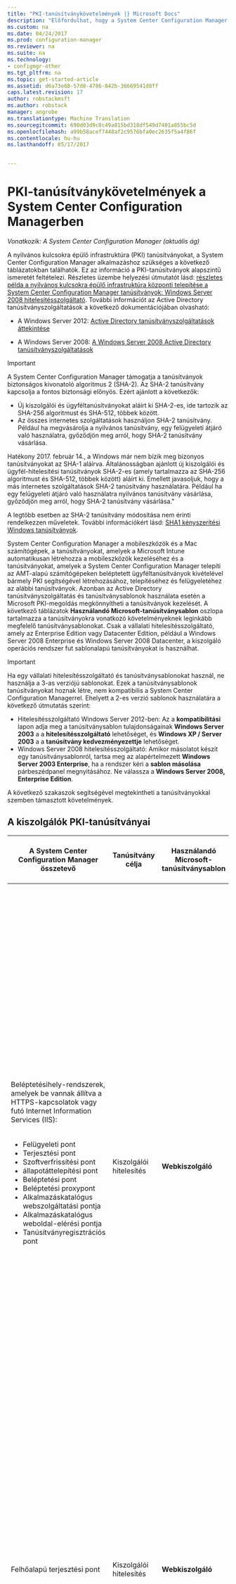 ```yaml
---
title: "PKI-tanúsítványkövetelmények |} Microsoft Docs"
description: "Előfordulhat, hogy a System Center Configuration Manager PKI-tanúsítványok követelményei található."
ms.custom: na
ms.date: 04/24/2017
ms.prod: configuration-manager
ms.reviewer: na
ms.suite: na
ms.technology:
- configmgr-other
ms.tgt_pltfrm: na
ms.topic: get-started-article
ms.assetid: d6a73e68-57d8-4786-842b-36669541d8ff
caps.latest.revision: 17
author: robstackmsft
ms.author: robstack
manager: angrobe
ms.translationtype: Machine Translation
ms.sourcegitcommit: 690d03d9c8c49a815bd318df549d7401a855bc5d
ms.openlocfilehash: a99b58acef7448af2c9576bfa0ec2635f5a4f86f
ms.contentlocale: hu-hu
ms.lasthandoff: 05/17/2017


---
```

# <a name="pki-certificate-requirements-for-system-center-configuration-manager"></a>PKI-tanúsítványkövetelmények a System Center Configuration Managerben

*Vonatkozik: A System Center Configuration Manager (aktuális ág)*

A nyilvános kulcsokra épülő infrastruktúra (PKI) tanúsítványokat, a System Center Configuration Manager alkalmazáshoz szükséges a következő táblázatokban találhatók. Ez az információ a PKI-tanúsítványok alapszintű ismeretét feltételezi. Részletes üzembe helyezési útmutatót lásd: [részletes példa a nyilvános kulcsokra épülő infrastruktúra központi telepítése a System Center Configuration Manager tanúsítványok: Windows Server 2008 hitelesítésszolgáltató](/sccm/core/plan-design/network/example-deployment-of-pki-certificates). További információt az Active Directory tanúsítványszolgáltatások a következő dokumentációjában olvasható:  

-   A Windows Server 2012: [Active Directory tanúsítványszolgáltatások áttekintése](http://go.microsoft.com/fwlink/p/?LinkId=286744)  

-   A Windows Server 2008: [A Windows Server 2008 Active Directory tanúsítványszolgáltatások](http://go.microsoft.com/fwlink/p/?LinkId=115018)  

> [!IMPORTANT]  
> A System Center Configuration Manager támogatja a tanúsítványok biztonságos kivonatoló algoritmus 2 (SHA-2). Az SHA-2 tanúsítvány kapcsolja a fontos biztonsági előnyös. Ezért ajánlott a következők:
> - Új kiszolgálói és ügyféltanúsítványokat aláírt ki SHA-2-es, ide tartozik az SHA-256 algoritmust és SHA-512, többek között.
> - Az összes internetes szolgáltatások használjon SHA-2 tanúsítvány. Például ha megvásárolja a nyilvános tanúsítvány, egy felügyeleti átjáró való használatra, győződjön meg arról, hogy SHA-2 tanúsítvány vásárlása.  
>
>Hatékony 2017. február 14., a Windows már nem bízik meg bizonyos tanúsítványokat az SHA-1 aláírva. Általánosságban ajánlott új kiszolgálói és ügyfél-hitelesítési tanúsítványok SHA-2-es (amely tartalmazza az SHA-256 algoritmust és SHA-512, többek között) aláírt ki. Emellett javasoljuk, hogy a más internetes szolgáltatások SHA-2 tanúsítvány használatára. Például ha egy felügyeleti átjáró való használatra nyilvános tanúsítvány vásárlása, győződjön meg arról, hogy SHA-2 tanúsítvány vásárlása."
>
> A legtöbb esetben az SHA-2 tanúsítvány módosítása nem érinti rendelkezzen műveletek. További információkért lásd: [SHA1 kényszerítési Windows tanúsítványok](http://social.technet.microsoft.com/wiki/contents/articles/32288.windows-enforcement-of-sha1-certificates.aspx).

 System Center Configuration Manager a mobileszközök és a Mac számítógépek, a tanúsítványokat, amelyek a Microsoft Intune automatikusan létrehozza a mobileszközök kezeléséhez és a tanúsítványokat, amelyek a System Center Configuration Manager telepíti az AMT-alapú számítógépeken beléptetett ügyféltanúsítványok kivételével bármely PKI segítségével létrehozásához, telepítéséhez és felügyeletéhez az alábbi tanúsítványok. Azonban az Active Directory tanúsítványszolgáltatás és tanúsítványsablonok használata esetén a Microsoft PKI-megoldás megkönnyítheti a tanúsítványok kezelését. A következő táblázatok **Használandó Microsoft-tanúsítványsablon** oszlopa tartalmazza a tanúsítványokra vonatkozó követelményeknek leginkább megfelelő tanúsítványsablonokat. Csak a vállalati hitelesítésszolgáltató, amely az Enterprise Edition vagy Datacenter Edition, például a Windows Server 2008 Enterprise és Windows Server 2008 Datacenter, a kiszolgáló operációs rendszer fut sablonalapú tanúsítványokat is használhat.  

> [!IMPORTANT]  
>  Ha egy vállalati hitelesítésszolgáltató és tanúsítványsablonokat használ, ne használja a 3-as verziójú sablonokat. Ezek a tanúsítványsablonok tanúsítványokat hoznak létre, nem kompatibilis a System Center Configuration Managerrel. Ehelyett a 2-es verzió sablonok használatára a következő útmutatás szerint:  
>   
>  -   Hitelesítésszolgáltató Windows Server 2012-ben: Az a **kompatibilitási** lapon adja meg a tanúsítványsablon tulajdonságainak **Windows Server 2003** a a **hitelesítésszolgáltató** lehetőséget, és **Windows XP / Server 2003** a a **tanúsítvány kedvezményezettje** lehetőséget.  
> -   Windows Server 2008 hitelesítésszolgáltató: Amikor másolatot készít egy tanúsítványsablonról, tartsa meg az alapértelmezett **Windows Server 2003 Enterprise**, ha a rendszer kéri a **sablon másolása** párbeszédpanel megnyitásához. Ne válassza a **Windows Server 2008, Enterprise Edition**.  

 A következő szakaszok segítségével megtekintheti a tanúsítványokkal szemben támasztott követelmények.  

##  <a name="BKMK_PKIcertificates_for_servers"></a> A kiszolgálók PKI-tanúsítványai  

|A System Center Configuration Manager összetevő|Tanúsítvány célja|Használandó Microsoft-tanúsítványsablon|A tanúsítványban szereplő konkrét információk|A tanúsítvány használatának módja a System Center Configuration Managerben|  
|-------------------------------------|-------------------------|-------------------------------------------|---------------------------------------------|----------------------------------------------------------|  
|Beléptetésihely-rendszerek, amelyek be vannak állítva a HTTPS-kapcsolatok vagy futó Internet Information Services (IIS):<br /><br /> <ul><li>Felügyeleti pont</li><li>Terjesztési pont</li><li>Szoftverfrissítési pont</li><li>állapotáttelepítési pont</li><li>Beléptetési pont</li><li>Beléptetési proxypont</li><li>Alkalmazáskatalógus webszolgáltatási pontja</li><li>Alkalmazáskatalógus weboldal-elérési pontja</li><li>Tanúsítványregisztrációs pont</li></ul>|Kiszolgálói hitelesítés|**Webkiszolgáló**|**A Kibővített kulcshasználat** beállításnál a **Kiszolgálói hitelesítés (1.3.6.1.5.5.7.3.1)**.<br /><br /> Ha a helyrendszer az internetről érkező kapcsolatokat fogad, a tulajdonos neve vagy a tulajdonos alternatív neve az internetes teljesen minősített tartománynevét (FQDN) kell tartalmaznia.<br /><br /> Ha a helyrendszer az intranetről érkező kapcsolatokat fogad, a tulajdonos neve vagy a tulajdonos alternatív neve tartalmaznia kell az intranetes teljes Tartománynevet (ajánlott) vagy a számítógép nevét, attól függően, hogy a helyrendszer beállítására.<br /><br /> Ha a helyrendszer az internetről és az intranetről érkező kapcsolatokat fogad, mind az internetes teljes Tartománynevet és a intranetes teljes Tartománynevet (vagy számítógép neve) kell megadni a és jellel (&) a két nevet.<br /><br /> **Megjegyzés:** Ha a szoftverfrissítési pont csak az internetről érkező ügyfélkapcsolatokat fogad, a tanúsítványnak tartalmaznia kell az internetes és az intranetes teljes Tartománynevet is.<br /><br /> Az SHA-2 kivonatoló algoritmus támogatott.<br /><br /> A System Center Configuration Manager nem adja meg a maximális támogatott kulcshosszúságot ennél a tanúsítványnál. A nyilvános kulcsokra épülő infrastruktúra és az IIS dokumentációjában tanulmányozza ezt a tanúsítványt a kulcs méretű kapcsolódó problémákat.|Ennek a tanúsítványnak a számítógép tanúsítványtárolójának személyes tanúsítványokat tartalmazó tárolójában kell lennie.<br /><br /> A webkiszolgáló-tanúsítványt hitelesíteni ezeket a kiszolgálókat az ügyfél és a Secure Sockets Layer (SSL) használatával az ügyfél és a kiszolgálók között továbbított összes adat titkosítására szolgál.|  
|Felhőalapú terjesztési pont|Kiszolgálói hitelesítés|**Webkiszolgáló**|**A Kibővített kulcshasználat** beállításnál a **Kiszolgálói hitelesítés (1.3.6.1.5.5.7.3.1)**.<br /><br /> A tulajdonos nevét, a felhőalapú terjesztési pont meghatározott példányának köznapi neveként tartalmaznia kell egy felhasználó által meghatározott szolgáltatásnevet és a tartomány nevét FQDN formátumban.<br /><br /> A titkos kulcsának exportálhatónak kell lennie.<br /><br /> Az SHA-2 kivonatoló algoritmus támogatott.<br /><br /> Támogatott kulcshosszúságok: 2048 bit.|Ez a szolgáltatási tanúsítvány Configuration Manager-ügyfelek számára a felhőalapú terjesztési pont szolgáltatásának hitelesítésére és a Secure Sockets Layer (SSL) használatával között továbbított összes adat titkosítására szolgál. Egy szabványos nyilvános kulcsú tanúsítvány (PKCS #12) formátumában kell exportálni ezt a tanúsítványt, és a jelszót kell lennie ahhoz, hogy, hogy importálni lehessen a felhőalapú terjesztési pont létrehozásakor.<br /><br /> **Megjegyzés:** Ez a tanúsítvány a Windows Azure felügyeleti tanúsítvánnyal együtt használható. |  
|A Microsoft SQL Server rendszert futtató helyrendszer-kiszolgálók|Kiszolgálói hitelesítés|**Web server**|**A Kibővített kulcshasználat** beállításnál a **Kiszolgálói hitelesítés (1.3.6.1.5.5.7.3.1)**.<br /><br /> A tulajdonos nevét a intranetes teljes tartománynevet (FQDN) kell tartalmaznia.<br /><br /> Az SHA-2 kivonatoló algoritmus támogatott.<br /><br /> Maximális támogatott kulcshossz 2048 bit.|Ez a tanúsítvány a számítógép tanúsítványtárolójának személyes tanúsítványokat tartalmazó tárolójában kell lennie. A System Center Configuration Manager automatikusan átmásolja a megbízható személyek tárolójába, a kiszolgálók a System Center Configuration Manager-hierarchiában, amely előfordulhat, hogy megbízhatósági kapcsolatot kell létrehoznia a kiszolgálóval.<br /><br /> Ezek a tanúsítványok a kiszolgálók hitelesítéshez használhatók.|  
|SQL Server-fürt: A Microsoft SQL Server rendszert futtató helyrendszer-kiszolgálók|Kiszolgálói hitelesítés|**Web server**|**A Kibővített kulcshasználat** beállításnál a **Kiszolgálói hitelesítés (1.3.6.1.5.5.7.3.1)**.<br /><br /> A tulajdonos nevének tartalmaznia kell az intranetes teljes tartománynevet (FQDN) a fürt.<br /><br /> A titkos kulcsának exportálhatónak kell lennie.<br /><br /> A tanúsítvány érvényességi időtartamának legalább két évnek System Center Configuration Manager az SQL Server-fürt használatára való konfigurálásakor kell lennie.<br /><br /> Az SHA-2 kivonatoló algoritmus támogatott.<br /><br /> Maximális támogatott kulcshossz 2048 bit.|Miután a kért, és ez a tanúsítvány telepítése a fürt egyik csomópontján, exportálja a tanúsítványt, és importálja azt az SQL Server-fürt minden további csomópontjának.<br /><br /> Ez a tanúsítvány a számítógép tanúsítványtárolójának személyes tanúsítványokat tartalmazó tárolójában kell lennie. A System Center Configuration Manager automatikusan átmásolja a megbízható személyek tárolójába, a kiszolgálók a System Center Configuration Manager-hierarchiában, amely előfordulhat, hogy megbízhatósági kapcsolatot kell létrehoznia a kiszolgálóval.<br /><br /> Ezek a tanúsítványok a kiszolgálók hitelesítéshez használhatók.|  
|Helyrendszer, a következő helyrendszerszerepkörök figyelése:<br /><br /><ul><li>Felügyeleti pont</li><li>állapotáttelepítési pont</li></ul>|Ügyfél-hitelesítés|**Munkaállomás hitelesítése**|**A Kibővített kulcshasználat** beállításnál a **Ügyfél-hitelesítés (1.3.6.1.5.5.7.3.2)**.<br /><br /> A számítógépekhez egyedi értéknek kell tartoznia a Tulajdonos neve mezőben vagy a Tulajdonos alternatív neve mezőben.<br /><br /> **Megjegyzés:** Ha több értéket használ a tulajdonos alternatív nevének, csak az első értéket használja.<br /><br /> Az SHA-2 kivonatoló algoritmus támogatott.<br /><br /> Maximális támogatott kulcshossz 2048 bit.|A tanúsítványra szükség van a felsorolt helyrendszer-kiszolgálókon, még akkor is, ha a System Center Configuration Manager-ügyfél nincs telepítve. Ez a beállítás lehetővé teszi, hogy a figyelt és jelentéseket tudjon küldeni a helynek ezen helyrendszerszerepkörök állapotát.<br /><br /> E helyrendszerek tanúsítványának a számítógép tanúsítványtárolójának személyes tanúsítványokat tartalmazó tárolójában kell lennie.|  
|A System Center Configuration Manager házirend modulját és a hálózati eszközök tanúsítványigénylési szolgáltatása szerepkör-szolgáltatást futtató kiszolgálók|Ügyfél-hitelesítés|**Munkaállomás hitelesítése**|**A Kibővített kulcshasználat** beállításnál a **Ügyfél-hitelesítés (1.3.6.1.5.5.7.3.2)**.<br /><br /> A tanúsítvány tulajdonosára vagy a tulajdonos alternatív nevére (SAN) meghatározott követelmények van. A hálózati eszközök tanúsítványigénylési szolgáltatását futtató több kiszolgáló használhatja ugyanazt a tanúsítványt.<br /><br /> Az SHA-2 és SHA-3 kivonatoló algoritmus támogatott.<br /><br /> Támogatott kulcshosszúságok: 1024 bit és 2048 bit.||  
|Telepített terjesztési ponttal rendelkező helyrendszerek|Ügyfél-hitelesítés|**Munkaállomás hitelesítése**|**A Kibővített kulcshasználat** beállításnál a **Ügyfél-hitelesítés (1.3.6.1.5.5.7.3.2)**.<br /><br /> A tanúsítvány tulajdonosára vagy a tulajdonos alternatív nevére (SAN) meghatározott követelmények van. Azonos tanúsítvány pedig több terjesztési ponthoz is használható. Azonban célszerű minden terjesztési ponton ugyanazt a tanúsítványt használja.<br /><br /> A titkos kulcsának exportálhatónak kell lennie.<br /><br /> Az SHA-2 kivonatoló algoritmus támogatott.<br /><br /> Maximális támogatott kulcshossz 2048 bit.|Ennek a tanúsítványnak két célja van:<br /><br /><ul><li>Mielőtt a terjesztési pont elküldi az állapotüzeneteket hitelesíti a terjesztési pontot egy HTTPS használatára konfigurált felügyeleti ponton.</li><li>Ha a **PXE-támogatás engedélyezése ügyfeleknek** terjesztési pont beállítás meg van adva, a rendszer elküldi a tanúsítványt a számítógépekre. Ha az operációs rendszer központi telepítésének folyamata a feladatütemezések ügyfél műveletek, például az ügyfélházirend lekérését vagy a leltáradatok küldését, az ügyfélszámítógépek csatlakozhatnak a HTTPS használatára konfigurált felügyeleti ponthoz az operációs rendszer központi telepítése során.</li></ul> Ezt a tanúsítványt csak az operációs rendszer központi telepítésének időtartama alatt kell használni, a rendszer nem telepíti az ügyfélre. A használat ideiglenes jellegéből, mert ugyanaz a tanúsítvány használható minden operációs rendszer központi telepítésének Ha nem szeretné, hogy több ügyféltanúsítványokkal.<br /><br /> Ezt a tanúsítványt a szabványos nyilvános kulcsú tanúsítvány (PKCS #12) formátumában kell exportálni. A jelszót, hogy importálhassa a terjesztési pont tulajdonságainál kell megállapítani.<br /><br /> **Megjegyzés:** A tanúsítványra vonatkozó követelmények ugyanazok, mint az ügyféltanúsítványt a rendszerindító lemezképeket, operációs rendszerek központi telepítéséhez. Mivel a követelmények azonosak, használhatja ugyanazt a tanúsítványfájlt.|  
|Sávon kívüli szolgáltatási pont|AMT kiépítés|**Webkiszolgáló** (módosított)|**Kibővített kulcshasználat** értéknek tartalmaznia kell **kiszolgálói hitelesítés (1.3.6.1.5.5.7.3.1)** és a következő objektumazonosítónak: **2.16.840.1.113741.1.2.3**.<br /><br /> A tulajdonos neve mezőnek a sávon kívüli szolgáltatási pontot futtató kiszolgáló teljes Tartománynevét kell tartalmaznia.<br /><br /> **Megjegyzés:** Az AMT kiépítési tanúsítványt, amely kér ahelyett, hogy egy külső hitelesítésszolgáltatótól a saját belső Hitelesítésszolgáltatója nem támogatja az AMT kiépítési objektumazonosítót, 2.16.840.1.113741.1.2.3. Másik megoldásként egy szervezeti egységhez (OU) attribútumaként a tanúsítvány tulajdonos neve adja meg a következő karakterláncot: **Intel(R) Client Setup Certificate**. Az azonos esetében, sorzáró pont nélkül angolul, a teljes szöveges karakterláncot kell használnia, és a sávon kívüli szolgáltatási pont üzemeltető mellett a kiszolgáló teljes Tartományneve.<br /><br /> Támogatott kulcshosszúságok: 1024 és 2048. Az AMT 6.0 és újabb verziók a 4096 bites kulcshosszúság is támogatott.|Ez a tanúsítvány a sávon kívüli szolgáltatási pont helyrendszer-kiszolgáló a számítógép tanúsítványtárolójának személyes tanúsítványokat tartalmazó tárolójában van.<br /><br /> Az AMT kiépítési tanúsítvány segítségével készítheti elő a számítógépeket a sávon kívüli felügyelet.<br /><br /> Ez a tanúsítvány egy AMT kiépítési tanúsítványokat támogató hitelesítésszolgáltatótól kell igényelnie. Az Intel AMT-alapú számítógépek BIOS-kiterjesztését a főtanúsítvány ujjlenyomatának (más néven a tanúsítvány kivonata) a kiépítési tanúsítvány használatára kell beállítani.<br /><br /> VeriSign Hitelesítésszolgáltatótól AMT kiépítési tanúsítványokat például, de használhatja a saját belső Hitelesítésszolgáltatója.<br /><br /> A tanúsítvány telepítése a kiszolgálón, amelyen a sávon kívüli szolgáltatási pont, ami a tanúsítvány legfelső szintű hitelesítésszolgáltató sikeresen hozzákapcsolva képesnek kell lennie. (Alapértelmezés szerint a VeriSign főtanúsítványa és köztes tanúsítványa a Windows rendszerrel együtt telepíthető.)|  
|A Microsoft Intune-összekötőt futtató helyrendszer-kiszolgáló|Ügyfél-hitelesítés|Nem alkalmazható: Intune automatikusan létrehozza ezt a tanúsítványt.|**Kibővített kulcshasználat** értéke tartalmaz **ügyfél-hitelesítés (1.3.6.1.5.5.7.3.2)**.<br /><br /> Három egyéni bővítmény egyedi módon azonosítja az ügyfél Intune-előfizetést.<br /><br /> A kulcs mérete pedig 2048 bit, és az SHA-1 kivonatoló algoritmust használ.<br /><br /> **Megjegyzés:** Ezek a beállítások nem módosíthatók. Az információ csak tájékoztató jellegű.|Ez a tanúsítvány van és telepítése automatikusan végbemegy a Configuration Manager adatbázisa a Microsoft Intune-előfizetés. A Microsoft Intune-összekötő telepítésekor ez a tanúsítvány települ a Microsoft Intune-összekötőt futtató helyrendszer-kiszolgálón. A számítógép tanúsítványtárolójában van telepítve.<br /><br /> Ezzel a tanúsítvánnyal hitelesíthető a Configuration Manager hierarchiája, a Microsoft Intune a Microsoft Intune-összekötő használatával. Az adatok átvitele titkosítottan történik a Secure Sockets Layer (SSL) protokoll használatával.|  

###  <a name="BKMK_PKIcertificates_for_proxyservers"></a>Proxy-webkiszolgálót Internet alapú ügyfélfelügyelethez  
 Ha a hely támogatja az Internet alapú ügyfélfelügyelethez, és proxy-webkiszolgáló SSL-hídképzés a bejövő internetkapcsolatokhoz használatával használ, a proxywebkiszolgálóra a következő táblázatban felsorolt tanúsítványkövetelmények.  

> [!NOTE]  
>  Használ proxywebkiszolgálót (bújtatás) SSL-lezárás nélkül, ha a proxy-webkiszolgáló nem külön tanúsítványokra van szükség.  

|Hálózati infrastruktúra összetevője|Tanúsítvány célja|Használandó Microsoft-tanúsítványsablon|A tanúsítványban szereplő konkrét információk|A tanúsítvány használatának módja a System Center Configuration Managerben|  
|--------------------------------------|-------------------------|-------------------------------------------|---------------------------------------------|----------------------------------------------------------|  
|Az interneten érkező ügyfélkapcsolatokat fogadó proxywebkiszolgáló|Kiszolgáló hitelesítése és ügyfél hitelesítése|1. <br />                        **Webkiszolgáló**<br /><br /> 2. <br />                        **Munkaállomás hitelesítése**|Internet FQDN a tulajdonos neve mezőben vagy a tulajdonos alternatív neve mezőben. Ha Microsoft tanúsítványsablonokat használ, csak a munkaállomási sablonnal a tulajdonos alternatív neve érhető el.<br /><br /> Az SHA-2 kivonatoló algoritmus támogatott.|Ezzel a tanúsítvánnyal hitelesíthetők a következő kiszolgálók az internetes ügyfelek és SSL-t használ az ügyfél és a kiszolgáló között továbbított összes adat titkosítására:<br /><br /><ul><li>Internet alapú felügyeleti pont</li><li>Az internetalapú terjesztési pont</li><li>Internet alapú szoftverfrissítési pont</li></ul> Az ügyfél-hitelesítés használható a System Center Configuration Manager-ügyfelek és az Internet alapú helyrendszerek közötti kapcsolatok hídjaként.|  

##  <a name="BKMK_PKIcertificates_for_clients"></a>Az ügyfelek PKI-tanúsítványok  

|A System Center Configuration Manager összetevő|Tanúsítvány célja|Használandó Microsoft-tanúsítványsablon|A tanúsítványban szereplő konkrét információk|A tanúsítvány használatának módja a System Center Configuration Managerben|  
|-------------------------------------|-------------------------|-------------------------------------------|---------------------------------------------|----------------------------------------------------------|  
|Windows alapú ügyfélszámítógépek|Ügyfél-hitelesítés|**Munkaállomás hitelesítése**|**A Kibővített kulcshasználat** beállításnál a **Ügyfél-hitelesítés (1.3.6.1.5.5.7.3.2)**.<br /><br /> Ügyfélszámítógépeken kell egy egyedi érték, a tulajdonos neve mezőben vagy a tulajdonos alternatív neve mezőben.<br /><br /> **Megjegyzés:** Ha több értéket használ a tulajdonos alternatív nevének, csak az első értéket használja.<br /><br /> Az SHA-2 kivonatoló algoritmus támogatott.<br /><br /> Maximális támogatott kulcshossz 2048 bit.|Alapértelmezés szerint a System Center Configuration Manager keresi a számítógép tanúsítványtárolójának személyes tanúsítványokat tartalmazó tárolójában.<br /><br /> A szoftverfrissítési pont és az Alkalmazáskatalógus weboldal-elérési pontja kivételével ez a tanúsítvány hitelesíti az ügyfelet a helyrendszer-kiszolgálókon, amely az IIS-t futtató, és, hogy be vannak állítva a HTTPS protokoll használatát.|  
|Mobileszközök mint ügyfelek|Ügyfél-hitelesítés|**Hitelesített munkamenet**|**A Kibővített kulcshasználat** beállításnál a **Ügyfél-hitelesítés (1.3.6.1.5.5.7.3.2)**.<br /><br /> AZ SHA-1<br /><br /> Maximális támogatott kulcshossz 2048 bit.<br /><br /> **Megjegyzések:**<br /><br /><ul><li>Ezeknek a tanúsítványoknak megkülönböztető Encoding Rules (DER) kódolású bináris X.509 formátumúaknak kell lenni.</li><li>A Base64 kódolású X.509 formátum nem támogatott.</li></ul>|Ez a tanúsítvány hitelesíti a mobileszközön lévő ügyfél számára kommunikál, például a felügyeleti pontok és terjesztési pontok helyrendszer-kiszolgálók számára.|  
|Rendszerindító lemezképek operációs rendszerek központi telepítéséhez|Ügyfél-hitelesítés|**Munkaállomás hitelesítése**|**A Kibővített kulcshasználat** beállításnál a **Ügyfél-hitelesítés (1.3.6.1.5.5.7.3.2)**.<br /><br /> Nincsenek a tanúsítvány tulajdonos neve mezőben vagy a tulajdonos alternatív nevére (SAN) megadott követelmények, és minden rendszerindító lemezképhez használható ugyanaz a tanúsítvány.<br /><br /> A titkos kulcsának exportálhatónak kell lennie.<br /><br /> Az SHA-2 kivonatoló algoritmus támogatott.<br /><br /> Maximális támogatott kulcshossz 2048 bit.|A tanúsítvány akkor használatos, ha a feladatütemezés az operációs rendszer telepítési folyamatát ügyfél műveleteket, például az ügyfélházirend lekérését vagy a leltáradatok küldését tartalmazni.<br /><br /> Ezt a tanúsítványt csak az operációs rendszer központi telepítésének időtartama alatt kell használni, a rendszer nem telepíti az ügyfélre. A használat ideiglenes jellegéből, mert ugyanaz a tanúsítvány használható minden operációs rendszer központi telepítésének Ha nem szeretné, hogy több ügyféltanúsítványokkal.<br /><br /> Egy szabványos nyilvános kulcsú tanúsítvány (PKCS #12) formátumában kell exportálni ezt a tanúsítványt, és a jelszót kell lennie ahhoz, hogy, hogy importálni lehessen a System Center Configuration Manager rendszerindító lemezképekhez.<br /><br /> Ez a tanúsítvány ideiglenesen jön létre a feladatütemezést, és az ügyfél telepítése nem használ. Csak HTTPS protokollt használó környezet esetén az ügyfélnek érvényes tanúsítvánnyal kell rendelkeznie ahhoz, hogy kommunikálhasson a hellyel, és a központi telepítés folytatódhasson. Az ügyfél automatikusan hozhat létre egy tanúsítványt, amikor az ügyfél csatlakozik az Active Directory, vagy más módszerrel telepítheti az ügyféltanúsítványt.<br /><br /> **Megjegyzés:** A tanúsítványra vonatkozó követelmények ugyanazok, mint a terjesztési ponttal telepített helyrendszerek kiszolgálói tanúsítványainak. Mivel a követelmények azonosak, használhatja ugyanazt a tanúsítványfájlt.|  
|Mac alapú ügyfélszámítógépek|Ügyfél-hitelesítés|A System Center Configuration Manager beléptetéséhez: **Hitelesített munkamenet**<br /><br /> A System Center Configuration Manager független Tanúsítványtelepítés: **Munkaállomás hitelesítése**|**A Kibővített kulcshasználat** beállításnál a **Ügyfél-hitelesítés (1.3.6.1.5.5.7.3.2)**.<br /><br /> A System Center Configuration Manager, amely a felhasználói tanúsítványt hoz létre, a tanúsítványon a tulajdonos neve automatikusan beírja a felhasználónevet a személy, aki belépteti a Mac számítógépet.<br /><br /> A tanúsítvány telepítése nem használja a System Center Configuration Manager-regisztrációt, de a számítógép tanúsítványát egymástól függetlenül a System Center Configuration Manager a tanúsítványon a tulajdonos neve egyedinek kell lennie. Például adja meg a számítógép teljes Tartománynevét.<br /><br /> A tulajdonos alternatív neve mező nem támogatott.<br /><br /> Az SHA-2 kivonatoló algoritmus támogatott.<br /><br /> Maximális támogatott kulcshossz 2048 bit.|Ez a tanúsítvány hitelesíti ügyfélként a Mac számítógépet, amely kommunikál, például a felügyeleti pontok és terjesztési pontok helyrendszer-kiszolgálók számára.|  
|Linux és UNIX alapú ügyfélszámítógépek|Ügyfél-hitelesítés|**Munkaállomás hitelesítése**|**A Kibővített kulcshasználat** beállításnál a **Ügyfél-hitelesítés (1.3.6.1.5.5.7.3.2)**.<br /><br /> A tulajdonos alternatív neve mező nem támogatott.<br /><br /> A titkos kulcsának exportálhatónak kell lennie.<br /><br /> Az SHA-2 kivonatoló algoritmus akkor támogatott, ha az ügyfél operációs rendszere támogatja az SHA-2. További információkért lásd: a [kapcsolatos Linux és UNIX operációs rendszerek, hogy tegye nem támogatja az SHA-256](../../../core/clients/deploy/plan/planning-for-client-deployment-to-linux-and-unix-computers.md#BKMK_NoSHA-256) szakasz [Linux és UNIX rendszerű számítógépekre a System Center Configuration Manager ügyfél központi telepítésének tervezése](../../../core/clients/deploy/plan/planning-for-client-deployment-to-linux-and-unix-computers.md).<br /><br /> Támogatott kulcshosszúságok: 2048 bit.<br /><br /> **Megjegyzés:** Ezeknek a tanúsítványoknak megkülönböztető Encoding Rules (DER) kódolású bináris X.509 formátumúaknak kell lenni. A Base64 kódolású X.509 formátum nem támogatott.|Ez a tanúsítvány hitelesíti az Linus vagy UNIX rendszerű ügyfélszámítógép, amely kommunikál, például a felügyeleti pontok és terjesztési pontok helyrendszer-kiszolgálók. Egy szabványos nyilvános kulcsú tanúsítvány (PKCS #12) formátumában kell exportálni ezt a tanúsítványt, és a jelszót kell lennie, meg kell adnia azt az ügyfél a PKI-tanúsítvány megadása.<br /><br /> További információkért lásd: a [biztonság és a tanúsítványok tervezése Linux és UNIX rendszerű kiszolgálók](../../../core/clients/deploy/plan/planning-for-client-deployment-to-linux-and-unix-computers.md#BKMK_SecurityforLnU) szakasz [Linux és UNIX rendszerű számítógépekre a System Center Configuration Manager ügyfél központi telepítésének tervezése](../../../core/clients/deploy/plan/planning-for-client-deployment-to-linux-and-unix-computers.md).|  
|Legfelső szintű hitelesítésszolgáltató (CA) tanúsítványai a következő esetekben:<br /><br /><ul><li>Operációs rendszer központi telepítése</li><li>A mobileszközök regisztrációja</li><li>RADIUS kiszolgáló hitelesítése Intel AMT-alapú számítógépek</li><li> Ügyféltanúsítvány-alapú hitelesítés</li></ul>|Tanúsítványlánc megbízható forráshoz|Nem alkalmazható.|Szabványos legfelső szintű hitelesítésszolgáltató tanúsítványa|Legfelső szintű hitelesítésszolgáltatói tanúsítványt kell biztosítani, ha az ügyfeleknek a kommunikáló kiszolgáló tanúsítványait a megbízható forrás részére láncolni kell. Ez vonatkozik, a következő esetekben:<br /><br /><ul><li>Amikor központilag telepít operációs rendszert, és feladatütemezések futnak, hogy az ügyfélszámítógép csatlakozni egy felügyeleti pont, amely be van állítva a HTTPS PROTOKOLLT használja.</li><li>Amikor beléptet mobileszközt, hogy a System Center Configuration Manager által kezelhető.</li><li>Ha az AMT alapú számítógépekhez 802.1 X hitelesítést használja, és szeretne megadni a RADIUS kiszolgáló legfelső szintű tanúsítvány egy fájlba.</li></ul> Ezenkívül az ügyfelek a legfelső szintű Hitelesítésszolgáltatói tanúsítványt meg kell adni, ha az ügyfél továbbra is kiállít tanúsítványokat más Hitelesítésszolgáltatói hierarchia, mint a CA-hierarchiában, amely ki a felügyeleti pont tanúsítványa.|  
|Intel AMT-alapú számítógépek|Kiszolgálói hitelesítés.|**Webkiszolgáló** (módosított)<br /><br /> Konfigurálnia kell a tulajdonos nevét a **az Active Directoryból**, majd válassza ki **köznapi név** a a **tulajdonos nevének formátuma**.<br /><br /> Meg kell adnia **olvasási** és **beléptetés** az univerzális biztonsági csoportot, amely a sávon kívüli felügyeleti összetevő tulajdonságaiban megadott engedélyekkel.|**A Kibővített kulcshasználat** beállításnál a **Kiszolgálói hitelesítés (1.3.6.1.5.5.7.3.1)**.<br /><br /> A Tulajdonos nevének tartalmazni kell az AMT alapú számítógép teljes tartománynevét, ez automatikusan töltődik ki az Active Directory Domain Servicesből.|A tanúsítvány megtalálható a számítógépen a felügyeletvezérlő nem felejtő közvetlen elérésű memóriájában, és nincs megtekinthető a Windows felhasználói felületén.<br /><br /> Mindegyik Intel AMT alapú számítógép ezt a tanúsítványt kér az AMT kiépítés során, és a további frissítésekor. Ha eltávolítja az AMT kiépítési információk ezekről a számítógépekről, azok visszavonják a tanúsítványukat.<br /><br /> Ez a tanúsítvány Intel AMT-alapú számítógépre telepítve van, amikor a legfelső szintű hitelesítésszolgáltató a tanúsítványlánc telepítése is megtörténik. AMT-alapú számítógépek nem támogatja a Hitelesítésszolgáltatói tanúsítványokat, amelyek kulcshossza több, mint 2048 bit.<br /><br /> Miután a tanúsítvány telepítve lett Intel AMT-alapú számítógépeken, a tanúsítvány hitelesíti az AMT-alapú számítógépeket a sávon kívüli szolgáltatási pont helyrendszer-kiszolgáló és a sávon kívüli felügyeleti konzolt futtató számítógépeken, és a Transport Layer Security (TLS) között továbbított összes adat titkosítását.|  
|Intel AMT 802.1X ügyféltanúsítvány|Ügyfél-hitelesítés|**Munkaállomás hitelesítése**<br /><br /> Be kell állítania a tulajdonos nevét a **az Active Directoryból**, jelölje be **köznapi név** a a **tulajdonos nevének formátuma**, a DNS-nevet törölni, és válassza ki az egyszerű felhasználónév (UPN) értéket az alternatív tulajdonosnév beállításánál.<br /><br /> Meg kell adnia az univerzális biztonsági csoport adja meg a sávon kívüli felügyeleti összetevő tulajdonságai **olvasási** és **beléptetés** tanúsítványsablonra engedélyeket.|**A Kibővített kulcshasználat** beállításnál a **Ügyfél-hitelesítés (1.3.6.1.5.5.7.3.2)**.<br /><br /> A tulajdonos neve mezőnek tartalmaznia kell az AMT-alapú számítógép teljes Tartománynevét, és a tulajdonos alternatív nevének tartalmaznia kell az egyszerű Felhasználónevet.<br /><br /> Maximális támogatott kulcshossz: 2048 bit.|A tanúsítvány megtalálható a számítógépen a felügyeletvezérlő nem felejtő közvetlen elérésű memóriájában, és nincs megtekinthető a Windows felhasználói felületén.<br /><br /> Minden egyes Intel AMT-alapú számítógép lekérheti ezt a tanúsítványt AMT kiépítés során, de a számítógép megvonhatja ezt a tanúsítványt az AMT jogosultságkiosztási információ eltávolításakor.<br /><br /> Miután a tanúsítvány telepítve lett az AMT-alapú számítógépeken, ez a tanúsítvány hitelesíti az AMT-alapú számítógépek a RADIUS-kiszolgálónak, így majd engedélyezhető a hálózati hozzáféréshez.|  
|A Microsoft Intune által beléptetett mobileszközök|Ügyfél-hitelesítés|Nem alkalmazható: Intune automatikusan létrehozza ezt a tanúsítványt.|**Kibővített kulcshasználat** értéke tartalmaz **ügyfél-hitelesítés (1.3.6.1.5.5.7.3.2)**.<br /><br /> Három egyéni bővítmény egyedi módon azonosítja az ügyfél Intune-előfizetést.<br /><br /> Felhasználók a regisztráció során megadhatja a tanúsítványon a tulajdonos neve. Azonban Intune nem használja ezt az értéket az eszköz azonosítására.<br /><br /> A kulcs mérete pedig 2048 bit, és az SHA-1 kivonatoló algoritmust használ.<br /><br /> **Megjegyzés:** Ezek a beállítások nem módosíthatók. Az információ csak tájékoztató jellegű.|Ez a tanúsítvány van és telepítése automatikusan végbemegy, amikor a hitelesített felhasználók a Microsoft Intune használatával beléptetik mobileszközüket. Az eszközön az eredményül kapott tanúsítvány számítógéptárban tárolja a, és ezzel hitelesíti az Intune-hoz, a beléptetett mobileszközt, így majd kezelhető.<br /><br /> A tanúsítvány egyéni bővítményei miatt a hitelesítés az korlátozódik, az Intune-előfizetést, amely a vállalat számára lett létrehozva.|

